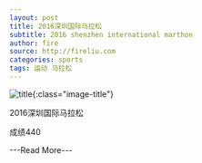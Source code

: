 ```yaml
---
layout: post
title: 2016深圳国际马拉松
subtitle: 2016 shenzhen international marthon
author: fire
source: http://fireliu.com
categories: sports 
tags: 运动 马拉松
---
```


![title](https://image.sideproject.cn/titlex/title_007.jpg){:class="image-title"}

2016深圳国际马拉松

成绩440

---Read More---
